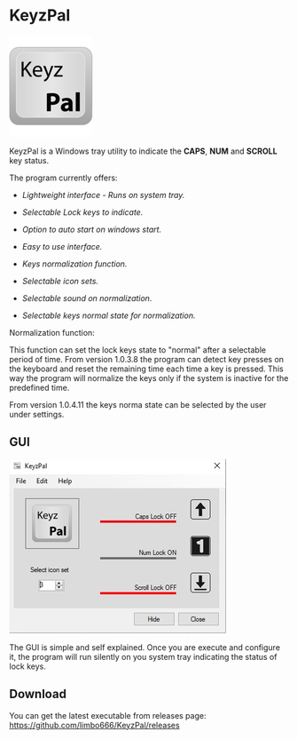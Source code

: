 # **KeyzPal**
![alt text](https://github.com/limbo666/KeyzPal/blob/master/additional_files/KeyzPal_Key_Logo_1.png)

KeyzPal is a Windows tray utility to indicate the **CAPS**, **NUM** and **SCROLL** key status. 



The program currently offers:

- *Lightweight interface - Runs on system tray.*

- *Selectable Lock keys to indicate.*

- *Option to auto start on windows start.*

- *Easy to use interface.*

- *Keys normalization function.*

- *Selectable icon sets.*  

- *Selectable sound on normalization.*  

- *Selectable keys normal state for normalization.*   

  

Normalization function: 

This function can set the lock keys state to "normal" after a selectable period of time. From version 1.0.3.8 the program can detect key presses on the keyboard and reset the remaining time each time a key is pressed. This way the program will normalize the keys only if the system is inactive for the predefined time. 

From version 1.0.4.11 the keys norma state can be selected by the user under settings.

## GUI

![](https://github.com/limbo666/KeyzPal/blob/master/additional_files/gui_1.png?raw=true)

The GUI is simple and self explained. Once you are execute and configure it, the program will run silently on you system tray indicating the status of lock keys.

## Download 

You can get the latest executable from releases page: https://github.com/limbo666/KeyzPal/releases

